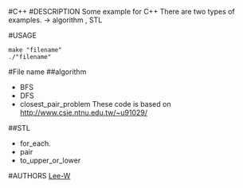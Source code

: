 #C++
#DESCRIPTION
Some example for C++
There are two types of examples. -> algorithm , STL

#USAGE
```shell
make "filename"
./"filename"
```
#File name
##algorithm
- BFS
- DFS
- closest_pair_problem
These code is based on http://www.csie.ntnu.edu.tw/~u91029/

##STL
- for_each.
- pair
- to_upper_or_lower

#AUTHORS
[Lee-W](https://github.com/Lee-W/)

